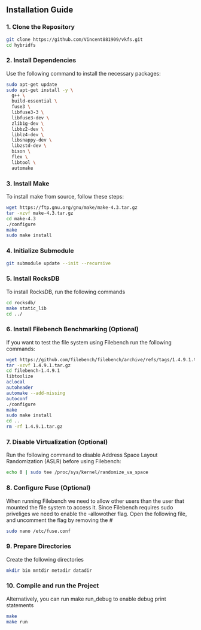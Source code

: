 ## Installation Guide

### 1. Clone the Repository
````bash
git clone https://github.com/Vincent881909/vkfs.git
cd hybridfs
````

### 2. Install Dependencies

Use the following command to install the necessary packages:

```bash
sudo apt-get update
sudo apt-get install -y \
  g++ \
  build-essential \
  fuse3 \
  libfuse3-3 \
  libfuse3-dev \
  zlib1g-dev \
  libbz2-dev \
  liblz4-dev \
  libsnappy-dev \
  libzstd-dev \
  bison \
  flex \
  libtool \
  automake
  ```

 ### 3. Install Make
 To install make from source, follow these steps:
 ````bash
wget https://ftp.gnu.org/gnu/make/make-4.3.tar.gz
tar -xzvf make-4.3.tar.gz
cd make-4.3
./configure
make
sudo make install
````

### 4. Initialize Submodule
````bash
git submodule update --init --recursive
````
### 5. Install RocksDB
To install RocksDB, run the following commands
````bash
cd rocksdb/
make static_lib
cd ../
````

### 6. Install Filebench Benchmarking (Optional)
If you want to test the file system using Filebench run the following commands:
````bash
wget https://github.com/filebench/filebench/archive/refs/tags/1.4.9.1.tar.gz
tar -xzvf 1.4.9.1.tar.gz
cd filebench-1.4.9.1
libtoolize
aclocal
autoheader
automake --add-missing
autoconf
./configure
make
sudo make install
cd ..
rm -rf 1.4.9.1.tar.gz
````

### 7. Disable Virtualization (Optional)
Run the following command to disable Address Space Layout Randomization (ASLR) before using Filebench:
````bash
echo 0 | sudo tee /proc/sys/kernel/randomize_va_space
````

### 8. Configure Fuse (Optional)
When running Filebench we need to allow other users than the user that mounted the file system to access it. Since Filebench requires sudo priveliges we need to enable the -allowother flag.
Open the following file, and uncomment the flag by removing the #
````bash
sudo nano /etc/fuse.conf
````

### 9. Prepare Directories
Create the following directories
````bash
mkdir bin mntdir metadir datadir
````
### 10. Compile and run the Project
Alternatively, you can run make run_debug to enable debug print statements
```bash
make
make run
````

 
